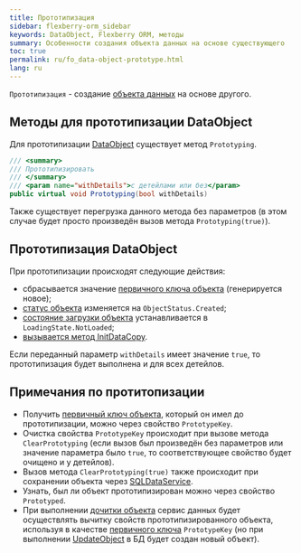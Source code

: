 ```yaml
---
title: Прототипизация
sidebar: flexberry-orm_sidebar
keywords: DataObject, Flexberry ORM, методы
summary: Особенности создания объекта данных на основе существующего
toc: true
permalink: ru/fo_data-object-prototype.html
lang: ru
---
```


`Прототипизация` - создание [объекта данных](fo_data-object.html) на основе другого.

## Методы для прототипизации DataObject

Для прототипизации [DataObject](fo_data-object.html) существует метод `Prototyping`.

```csharp
/// <summary>
/// Прототипизировать
/// </summary>
/// <param name="withDetails">с детейлами или без</param>
public virtual void Prototyping(bool withDetails)
```

Также существует перегрузка данного метода без параметров (в этом случае будет просто произведён вызов метода `Prototyping(true)`).

## Прототипизация DataObject

При прототипизации происходят следующие действия:

* сбрасывается значение [первичного ключа объекта](fo_primary-keys-objects.html) (генерируется новое);
* [статус объекта](fo_object-status.html) изменяется на `ObjectStatus.Created`;
* [состояние загрузки объекта](fo_object-status.html) устанавливается в `LoadingState.NotLoaded`;
* [вызывается метод InitDataCopy](fo_data-object-copy.html).

Если переданный параметр `withDetails` имеет значение `true`, то прототипизация будет выполнена и для всех детейлов.

## Примечания по протитопизации

* Получить [первичный ключ объекта](fo_primary-keys-objects.html), который он имел до прототипизации, можно через свойство `PrototypeKey`.
* Очистка свойства `PrototypeKey` происходит при вызове метода `ClearPrototyping` (если вызов был произведён без параметров или значение параметра было `true`, то соответствующее свойство будет очищено и у детейлов).
* Вызов метода `ClearPrototyping(true)` также происходит при сохранении объекта через [SQLDataService](fo_sql-data-service.html).
* Узнать, был ли объект прототипизирован можно через свойство `Prototyped`.
* При выполнении [дочитки объекта](fo_additional-loading.html) сервис данных будет осуществлять вычитку свойств прототипизированного объекта, используя в качестве [первичного ключа](fo_primary-keys-objects.html) `PrototypeKey` (но при выполнении [UpdateObject](fo_data-service.html) в БД будет создан новый объект).
